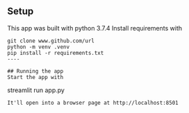## Setup
This app was built with python 3.7.4 
Install requirements with
```
git clone www.github.com/url
python -m venv .venv
pip install -r requirements.txt
---- 

## Running the app
Start the app with
```
streamlit run app.py
```
It'll open into a browser page at http://localhost:8501